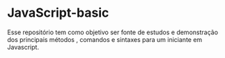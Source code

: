 # JavaScript-basic
Esse repositório tem como objetivo ser fonte de estudos e demonstração 
dos principais métodos , comandos e sintaxes para um iniciante em Javascript. 